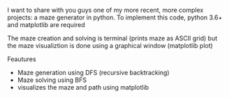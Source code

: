 I want to share with you guys one of my more recent, more complex projects: a maze generator in python. To implement this code, python 3.6+ and matplotlib are required 

The maze creation and solving is terminal (prints maze as ASCII grid) but the maze visualiztion is done using a graphical window (matplotlib plot)

Feautures
- Maze generation using DFS (recursive backtracking)
- Maze solving using BFS
- visualizes the maze and path using matplotlib

